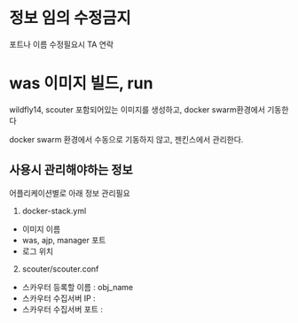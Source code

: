 # 정보 임의 수정금지 
포트나 이름 수정필요시 TA 연락

# was 이미지 빌드, run 
wildfly14, scouter 포함되어있는 이미지를 생성하고, docker swarm환경에서 기동한다

docker swarm 환경에서 수동으로 기동하지 않고, 젠킨스에서 관리한다.



## 사용시 관리해야하는 정보
어플리케이션별로 아래 정보 관리필요
1. docker-stack.yml
*  이미지 이름
*  was, ajp, manager 포트
*  로그 위치

2. scouter/scouter.conf
* 스카우터 등록할 이름 : obj_name
* 스카우터 수집서버 IP : 
* 스카우터 수집서버 포트 : 

